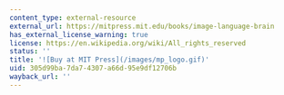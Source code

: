 ```yaml
---
content_type: external-resource
external_url: https://mitpress.mit.edu/books/image-language-brain
has_external_license_warning: true
license: https://en.wikipedia.org/wiki/All_rights_reserved
status: ''
title: '![Buy at MIT Press](/images/mp_logo.gif)'
uid: 305d99ba-7da7-4307-a66d-95e9df12706b
wayback_url: ''
---
```


